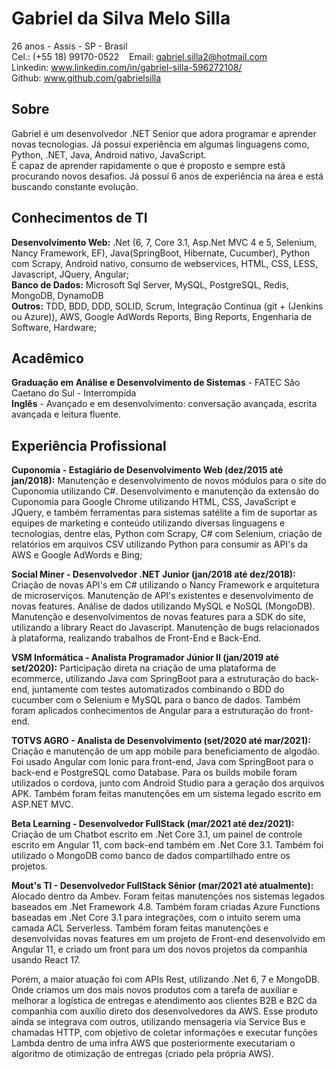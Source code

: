 # Gabriel da Silva Melo Silla

26 anos - Assis - SP - Brasil</br>
Cel.: (+55 18) 99170-0522 &nbsp;&nbsp; Email: gabriel.silla2@hotmail.com</br>
Linkedin: www.linkedin.com/in/gabriel-silla-596272108/</br>
Github: www.github.com/gabrielsilla 

## Sobre

Gabriel é um desenvolvedor .NET Senior que adora programar e aprender novas tecnologias. Já possui experiência em algumas linguagens como, Python, .NET, Java, Android nativo, JavaScript.</br>
É capaz de aprender rapidamente o que é proposto e sempre está procurando novos desafios. Já possuí 6 anos de experiência na área e está buscando constante evolução.

## Conhecimentos de TI

**Desenvolvimento Web:** .Net (6, 7, Core 3.1, Asp.Net MVC 4 e 5, Selenium, Nancy Framework, EF), Java(SpringBoot, Hibernate, Cucumber), Python com Scrapy, Android nativo, consumo de webservices, HTML, CSS, LESS, Javascript, JQuery, Angular;</br>
**Banco de Dados:** Microsoft Sql Server, MySQL, PostgreSQL, Redis, MongoDB, DynamoDB</br>
**Outros:** TDD, BDD, DDD, SOLID, Scrum, Integração Continua (git + (Jenkins ou Azure)), AWS, Google AdWords Reports, Bing Reports, Engenharia de Software, Hardware;</br>

## Acadêmico
**Graduação em Análise e Desenvolvimento de Sistemas** - FATEC São Caetano do Sul - Interrompida </br>
**Inglês** - Avançado e em desenvolvimento: conversação avançada, escrita avançada e leitura fluente.</br>

## Experiência Profissional

**Cuponomia - Estagiário de Desenvolvimento Web (dez/2015 até jan/2018):** Manutenção e desenvolvimento de novos módulos para o site do Cuponomia utilizando C#. Desenvolvimento e manutenção da extensão do Cuponomia para Google Chrome utilizando HTML, CSS, JavaScript e JQuery, e também ferramentas para sistemas satélite a fim de suportar as equipes de marketing e conteúdo utilizando diversas linguagens e tecnologias, dentre elas, Python com Scrapy, C# com Selenium, criação de relatórios em arquivos CSV utilizando Python para consumir as API's da AWS e Google AdWords e Bing;

**Social Miner - Desenvolvedor .NET Junior (jan/2018 até dez/2018):** Criação de novas API's em C# utilizando o Nancy Framework e arquitetura de microserviços. Manutenção de API's existentes e desenvolvimento de novas features. Análise de dados utilizando MySQL e NoSQL (MongoDB). Manutenção e desenvolvimentos de novas features para a SDK do site, utilizando a library React do Javascript. Manutenção de bugs relacionados à plataforma, realizando trabalhos de Front-End e Back-End.

**VSM Informática - Analista Programador Júnior II (jan/2019 até set/2020):** Participação direta na criação de uma plataforma de ecommerce, utilizando Java com SpringBoot para a estruturação do back-end, juntamente com testes automatizados combinando o BDD do cucumber com o Selenium e MySQL para o banco de dados. Também foram aplicados conhecimentos de Angular para a estruturação do front-end.

**TOTVS AGRO - Analista de Desenvolvimento (set/2020 até mar/2021):** Criação e manutenção de um app mobile para beneficiamento de algodão. Foi usado Angular com Ionic para front-end, Java com SpringBoot para o back-end e PostgreSQL como Database. Para os builds mobile foram utilizados o cordova, junto com Android Studio para a geração dos arquivos APK. Também foram feitas manutenções em um sistema legado escrito em ASP.NET MVC.

**Beta Learning - Desenvolvedor FullStack (mar/2021 até dez/2021):** Criação de um Chatbot escrito em .Net Core 3.1, um painel de controle escrito em Angular 11, com back-end também em .Net Core 3.1. Também foi utilizado o MongoDB como banco de dados compartilhado entre os projetos.

**Mout's TI - Desenvolvedor FullStack Sênior (mar/2021 até atualmente):** Alocado dentro da Ambev. Foram feitas manutenções nos sistemas legados baseados em .Net Framework 4.8. Também foram criadas Azure Functions baseadas em .Net Core 3.1 para integrações, com o intuito serem uma camada ACL Serverless. Também foram feitas manutenções e desenvolvidas novas features em um projeto de Front-end desenvolvido em Angular 11, e criado um front para um dos novos projetos da companhia usando React 17.

Porém, a maior atuação foi com APIs Rest, utilizando .Net 6, 7 e MongoDB. Onde criamos um dos mais novos produtos com a tarefa de auxiliar e melhorar a logística de entregas e atendimento aos clientes B2B e B2C da companhia com auxílio direto dos desenvolvedores da AWS. Esse produto ainda se integrava com outros, utilizando mensageria via Service Bus e chamadas HTTP, com objetivo de coletar informações e executar funções Lambda dentro de uma infra AWS que posteriormente executariam o algoritmo de otimização de entregas (criado pela própria AWS).

